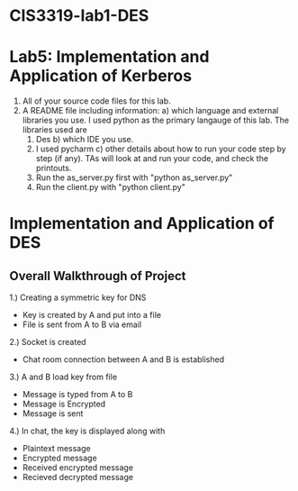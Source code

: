 # CIS3319-lab1-DES

# Lab5: Implementation and Application of Kerberos 
  
1. All of your source code files for this lab.
2. A README file including information:
a) which language and external libraries you use.
  I used python as the primary langauge of this lab. 
  The libraries used are 
    1. Des
b) which IDE you use.
    1. I used pycharm
c) other details about how to run your code step by step (if any). TAs will look at 
and run your code, and check the printouts.
    1. Run the as_server.py first with "python as_server.py" 
    2. Run the client.py with "python client.py"
    
    

# Implementation and Application of DES

## Overall Walkthrough of Project
  1.) Creating a symmetric key for DNS
  * Key is created by A and put into a file
  * File is sent from A to B via email 
      
  2.) Socket is created
  * Chat room connection between A and B is established
      
  3.) A and B load key from file
  * Message is typed from A to B
  * Message is Encrypted
  * Message is sent
  
  4.) In chat, the key is displayed along with
  * Plaintext message
  * Encrypted message
  * Received encrypted message
  * Recieved decrypted message
